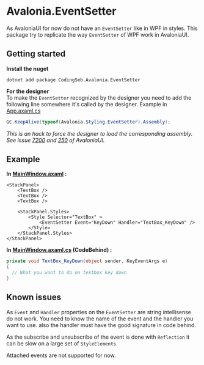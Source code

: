 # Avalonia.EventSetter

As AvaloniaUI for now do not have an `EventSetter` like in WPF in styles. This package try to replicate the way `EventSetter` of WPF work in AvaloniaUI. 

## Getting started

__Install the nuget__

```nuget
dotnet add package CodingSeb.Avalonia.EventSetter
```

__For the designer__  
To make the `EventSetter` recognized by the designer you need to add the following line somewhere it's called by the designer. Example in [App.axaml.cs](Samples/App.axaml.cs#L12)

```c#
GC.KeepAlive(typeof(Avalonia.Styling.EventSetter).Assembly);
```

_This is an hack to force the designer to load the corresponding assembly. See issue [7200](https://github.com/AvaloniaUI/Avalonia/issues/7200) and [250](https://github.com/AvaloniaUI/AvaloniaVS/issues/250) of AvaloniaUI._

## Example

__In [MainWindow.axaml](Samples/MainWindow.axaml) :__

```axaml
<StackPanel>
	<TextBox />
	<TextBox />
	<TextBox />
		
	<StackPanel.Styles>
		<Style Selector="TextBox" >
			<EventSetter Event="KeyDown" Handler="TextBox_KeyDown" />
		</Style>
	</StackPanel.Styles>
</StackPanel>
```

__In [MainWindow.axaml.cs](Samples/MainWindow.axaml.cs) (CodeBehind) :__

```c#
private void TextBox_KeyDown(object sender, KeyEventArgs e)
{
  // What you want to do on textbox key down
}
```

## Known issues

As `Event` and `Handler` properties on the `EventSetter` are string intellisense do not work. You need to know the name of the event and the handler you want to use. also the handler must have the good signature in code behind.

As the subscribe and unsubscribe of the event is done with `Reflection` it can be slow on a large set of `StyleElements`

Attached events are not supported for now.
